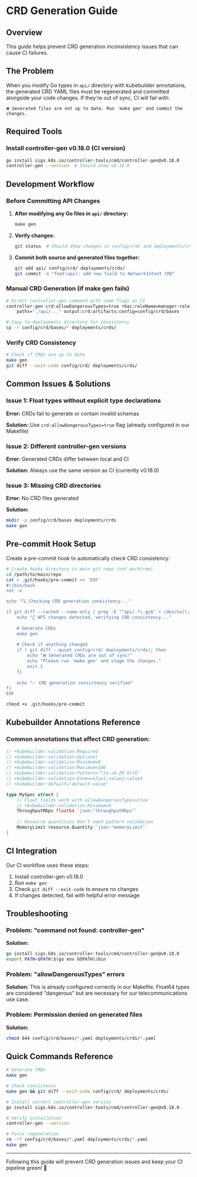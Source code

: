 # CRD Generation Guide

## Overview
This guide helps prevent CRD generation inconsistency issues that can cause CI failures.

## The Problem
When you modify Go types in `api/` directory with kubebuilder annotations, the generated CRD YAML files must be regenerated and committed alongside your code changes. If they're out of sync, CI will fail with:
```
❌ Generated files are not up to date. Run 'make gen' and commit the changes.
```

## Required Tools

### Install controller-gen v0.18.0 (CI version)
```bash
go install sigs.k8s.io/controller-tools/cmd/controller-gen@v0.18.0
controller-gen --version  # Should show v0.18.0
```

## Development Workflow

### Before Committing API Changes

1. **After modifying any Go files in `api/` directory:**
   ```bash
   make gen
   ```

2. **Verify changes:**
   ```bash
   git status  # Should show changes in config/crd/ and deployments/crds/
   ```

3. **Commit both source and generated files together:**
   ```bash
   git add api/ config/crd/ deployments/crds/
   git commit -m "feat(api): add new field to NetworkIntent CRD"
   ```

### Manual CRD Generation (if make gen fails)

```bash
# Direct controller-gen command with same flags as CI
controller-gen crd:allowDangerousTypes=true rbac:roleName=manager-role webhook \
    paths="./api/..." output:crd:artifacts:config=config/crd/bases

# Copy to deployments directory for consistency  
cp -r config/crd/bases/* deployments/crds/
```

### Verify CRD Consistency

```bash
# Check if CRDs are up to date
make gen
git diff --exit-code config/crd/ deployments/crds/
```

## Common Issues & Solutions

### Issue 1: Float types without explicit type declarations
**Error:** CRDs fail to generate or contain invalid schemas

**Solution:** Use `crd:allowDangerousTypes=true` flag (already configured in our Makefile)

### Issue 2: Different controller-gen versions
**Error:** Generated CRDs differ between local and CI

**Solution:** Always use the same version as CI (currently v0.18.0)

### Issue 3: Missing CRD directories
**Error:** No CRD files generated

**Solution:**
```bash
mkdir -p config/crd/bases deployments/crds
make gen
```

## Pre-commit Hook Setup

Create a pre-commit hook to automatically check CRD consistency:

```bash
# Create hooks directory in main git repo (not worktree)
cd /path/to/main/repo
cat > .git/hooks/pre-commit << 'EOF'
#!/bin/bash
set -e

echo "🔍 Checking CRD generation consistency..."

if git diff --cached --name-only | grep -E "^api/.*\.go$" > /dev/null; then
    echo "📝 API changes detected, verifying CRD consistency..."
    
    # Generate CRDs
    make gen
    
    # Check if anything changed
    if ! git diff --quiet config/crd/ deployments/crds/; then
        echo "❌ Generated CRDs are out of sync!"
        echo "Please run 'make gen' and stage the changes."
        exit 1
    fi
    
    echo "✅ CRD generation consistency verified"
fi
EOF

chmod +x .git/hooks/pre-commit
```

## Kubebuilder Annotations Reference

### Common annotations that affect CRD generation:

```go
// +kubebuilder:validation:Required
// +kubebuilder:validation:Optional
// +kubebuilder:validation:Minimum=0
// +kubebuilder:validation:Maximum=100
// +kubebuilder:validation:Pattern="^[a-zA-Z0-9]+$"
// +kubebuilder:validation:Enum=value1;value2;value3
// +kubebuilder:default="default-value"

type MySpec struct {
    // Float fields work with allowDangerousTypes=true
    // +kubebuilder:validation:Minimum=0
    ThroughputMbps float64 `json:"throughputMbps"`
    
    // Resource quantities don't need pattern validation
    MemoryLimit resource.Quantity `json:"memoryLimit"`
}
```

## CI Integration

Our CI workflow uses these steps:
1. Install controller-gen v0.18.0
2. Run `make gen`  
3. Check `git diff --exit-code` to ensure no changes
4. If changes detected, fail with helpful error message

## Troubleshooting

### Problem: "command not found: controller-gen"
**Solution:**
```bash
go install sigs.k8s.io/controller-tools/cmd/controller-gen@v0.18.0
export PATH=$PATH:$(go env GOPATH)/bin
```

### Problem: "allowDangerousTypes" errors
**Solution:** This is already configured correctly in our Makefile. Float64 types are considered "dangerous" but are necessary for our telecommunications use case.

### Problem: Permission denied on generated files
**Solution:**
```bash
chmod 644 config/crd/bases/*.yaml deployments/crds/*.yaml
```

## Quick Commands Reference

```bash
# Generate CRDs
make gen

# Check consistency  
make gen && git diff --exit-code config/crd/ deployments/crds/

# Install correct controller-gen version
go install sigs.k8s.io/controller-tools/cmd/controller-gen@v0.18.0

# Verify installation
controller-gen --version

# Force regeneration
rm -rf config/crd/bases/*.yaml deployments/crds/*.yaml
make gen
```

---

Following this guide will prevent CRD generation issues and keep your CI pipeline green! 🚀